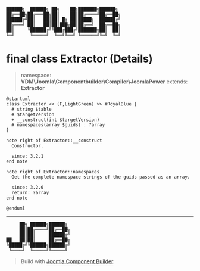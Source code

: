 ```
██████╗  ██████╗ ██╗    ██╗███████╗██████╗
██╔══██╗██╔═══██╗██║    ██║██╔════╝██╔══██╗
██████╔╝██║   ██║██║ █╗ ██║█████╗  ██████╔╝
██╔═══╝ ██║   ██║██║███╗██║██╔══╝  ██╔══██╗
██║     ╚██████╔╝╚███╔███╔╝███████╗██║  ██║
╚═╝      ╚═════╝  ╚══╝╚══╝ ╚══════╝╚═╝  ╚═╝
```
# final class Extractor (Details)
> namespace: **VDM\Joomla\Componentbuilder\Compiler\JoomlaPower**
> extends: **Extractor**
```uml
@startuml
class Extractor << (F,LightGreen) >> #RoyalBlue {
  # string $table
  # $targetVersion
  + __construct(int $targetVersion)
  # namespaces(array $guids) : ?array
}

note right of Extractor::__construct
  Constructor.

  since: 3.2.1
end note

note right of Extractor::namespaces
  Get the complete namespace strings of the guids passed as an array.

  since: 3.2.0
  return: ?array
end note
 
@enduml
```

---
```
     ██╗ ██████╗██████╗
     ██║██╔════╝██╔══██╗
     ██║██║     ██████╔╝
██   ██║██║     ██╔══██╗
╚█████╔╝╚██████╗██████╔╝
 ╚════╝  ╚═════╝╚═════╝
```
> Build with [Joomla Component Builder](https://git.vdm.dev/joomla/Component-Builder)

